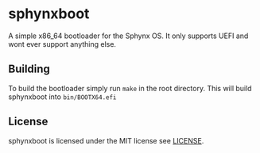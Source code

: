 # sphynxboot

A simple x86_64 bootloader for the Sphynx OS. It only supports UEFI and wont ever support anything else.

## Building

To build the bootloader simply run `make` in the root directory. This will build sphynxboot into `bin/BOOTX64.efi`

## License

sphynxboot is licensed under the MIT license see [LICENSE](https://github.com/sphynxos/sphynxboot/tree/main/LICENSE).